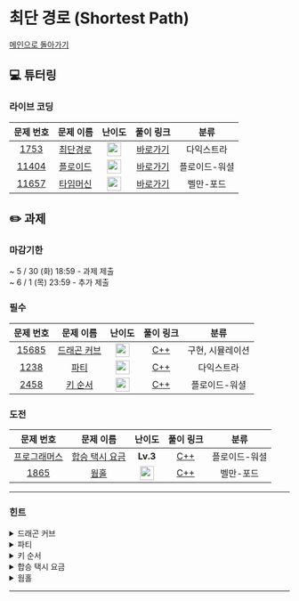 # 최단 경로 (Shortest Path)

[메인으로 돌아가기](https://github.com/Altu-Bitu-Official/Altu-Bitu-4)

## 💻 튜터링

### 라이브 코딩

|                                 문제 번호                                 |                                      문제 이름                                       |                                       난이도                                       |  풀이 링크   |    분류    |
| :-----------------------------------------------------------------------: | :----------------------------------------------------------------------------------: | :--------------------------------------------------------------------------------: | :----------: | :--------: |
|  <a href="https://www.acmicpc.net/problem/1753" target="_blank">1753</a>  |    <a href="https://www.acmicpc.net/problem/1753" target="_blank">최단경로</a>    | <img height="25px" width="25px" src="https://static.solved.ac/tier_small/11.svg"/>  | [바로가기](https://github.com/Altu-Bitu-Official/Altu-Bitu-4/blob/main/13_%EC%B5%9C%EB%8B%A8%20%EA%B2%BD%EB%A1%9C/%EB%9D%BC%EC%9D%B4%EB%B8%8C%20%EC%BD%94%EB%94%A9/1753.cpp) |     다익스트라      |
| <a href="https://www.acmicpc.net/problem/11404" target="_blank">11404</a> |   <a href="https://www.acmicpc.net/problem/11404" target="_blank">플로이드</a>    | <img height="25px" width="25px" src="https://static.solved.ac/tier_small/12.svg"/> | [바로가기](https://github.com/Altu-Bitu-Official/Altu-Bitu-4/blob/main/13_%EC%B5%9C%EB%8B%A8%20%EA%B2%BD%EB%A1%9C/%EB%9D%BC%EC%9D%B4%EB%B8%8C%20%EC%BD%94%EB%94%A9/11404.cpp) |     플로이드-워셜     |
| <a href="https://www.acmicpc.net/problem/11657" target="_blank">11657</a> |   <a href="https://www.acmicpc.net/problem/11657" target="_blank">타임머신</a>    | <img height="25px" width="25px" src="https://static.solved.ac/tier_small/12.svg"/> | [바로가기](https://github.com/Altu-Bitu-Official/Altu-Bitu-4/blob/main/13_%EC%B5%9C%EB%8B%A8%20%EA%B2%BD%EB%A1%9C/%EB%9D%BC%EC%9D%B4%EB%B8%8C%20%EC%BD%94%EB%94%A9/11657.cpp) |     벨만-포드     |

## ✏️ 과제

### 마감기한

~ 5 / 30 (화) 18:59 - 과제 제출 </br>
~ 6 / 1 (목) 23:59 - 추가 제출 </br>

### 필수

|                                 문제 번호                                 |                                       문제 이름                                        |                                       난이도                                       | 풀이 링크 |            분류            |
| :-----------------------------------------------------------------------: | :------------------------------------------------------------------------------------: | :--------------------------------------------------------------------------------: | :-------: | :------------------------: |
| <a href="https://www.acmicpc.net/problem/15685" target="_blank">15685</a> | <a href="https://www.acmicpc.net/problem/15685" target="_blank">드래곤 커브</a> | <img height="25px" width="25px" src="https://static.solved.ac/tier_small/12.svg"/> |  [C++]()  | 구현, 시뮬레이션 |
| <a href="https://www.acmicpc.net/problem/1238" target="_blank">1238</a> |     <a href="https://www.acmicpc.net/problem/1238" target="_blank">파티</a>     | <img height="25px" width="25px" src="https://static.solved.ac/tier_small/13.svg"/>  |  [C++]()  |             다익스트라             |
|  <a href="https://www.acmicpc.net/problem/2458" target="_blank">2458</a>  |       <a href="https://www.acmicpc.net/problem/2458" target="_blank">키 순서</a>       | <img height="25px" width="25px" src="https://static.solved.ac/tier_small/13.svg"/> |  [C++]()  |             플로이드-워셜             |

### 도전

|                                                 문제 번호                                                  |                                                      문제 이름                                                      |                                       난이도                                       | 풀이 링크 | 분류 |
| :--------------------------------------------------------------------------------------------------------: | :-----------------------------------------------------------------------------------------------------------------: | :--------------------------------------------------------------------------------: | :-------: | :--: |
|                  <a href="https://school.programmers.co.kr/learn/courses/30/lessons/72413" target="_blank">프로그래머스</a>                   |                       <a href="https://school.programmers.co.kr/learn/courses/30/lessons/72413" target="_blank">합승 택시 요금</a>                       | **Lv.3** |  [C++]()  |  플로이드-워셜  |
| <a href="https://www.acmicpc.net/problem/1865" target="_blank">1865</a> | <a href="https://www.acmicpc.net/problem/1865" target="_blank">웜홀</a> |   <img height="25px" width="25px" src="https://static.solved.ac/tier_small/13.svg"/>             |  [C++]()  |  벨만-포드 |
---

### 힌트

<details>
<summary>드래곤 커브</summary>
<div markdown="1">
&nbsp;&nbsp;&nbsp;&nbsp;뱀의 머리와 꼬리에 변화가 생기고 있네요! 어떤 자료구조가 필요할까요? 뱀의 현재 위치를 직접 나타내보는 것도 좋을 것 같네요.
</div>
</details>

<details>
<summary>파티</summary>
<div markdown="1">
&nbsp;&nbsp;&nbsp;&nbsp;이제 어떤 지점을 가기만 하는 게 아니라 오기도 해야 하니 다익스트라 알고리즘을 여러 번 사용해야겠습니다!
</div>
</details>

<details>
<summary>키 순서</summary>
<div markdown="1">
&nbsp;&nbsp;&nbsp;&nbsp;두 사람 사이의 키 순위를 비교해볼까요? 나와 상대방과의 키 순위를 안다는 것은 내가 상대방과의 키 우열을 알거나 상대방이 나와의 키 우열을 안다는 것과 같습니다.
</div>
</details>

<details>
<summary>합승 택시 요금</summary>
<div markdown="1">
&nbsp;&nbsp;&nbsp;&nbsp;함께 합승할 수 있는 지점은 총 몇 개인가요? 계산에 고려해야 할 가능한 시작, 도착 지점의 쌍이 어떻게 될까요?
</div>
</details>

<details>
<summary>웜홀</summary>
<div markdown="1">
&nbsp;&nbsp;&nbsp;&nbsp;시간이 뒤로 갈 수 있다네요? 음수 가중치일때 사용할 수 있는 알고리즘을 배웠었죠! 것보다 벨만 포드는 분명 출발점이 특정한 한 점일때 가능한 알고리즘이라고 배웠는데,시작지점이 정해져있지 않네요. 그런데 특정 정점 하나만 확인하면 해당 정점과 단절된 노드가 포함된 음수 사이클을 발견할 수 없죠! 우리는 최단거리에는 관심이 없고, 오로지 음수 사이클의 존재 여부만 확인하고 싶은 상황에서 어떻게 하면 될까요?
</div>
</details>


---
